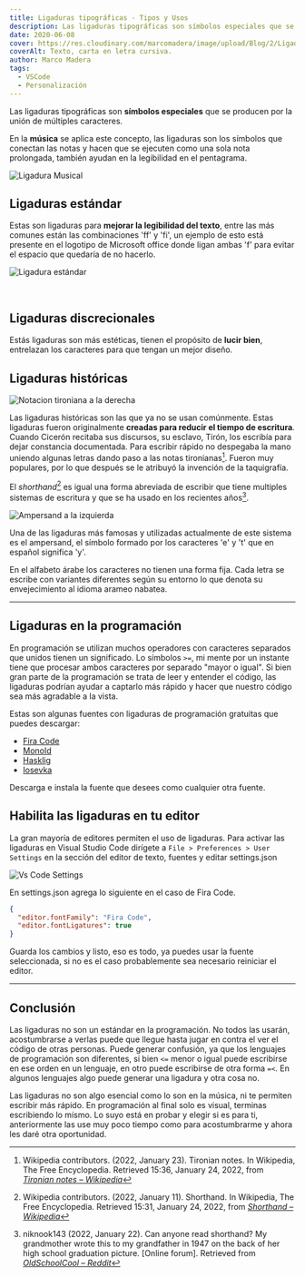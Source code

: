 ```yaml
---
title: Ligaduras tipográficas - Tipos y Usos
description: Las ligaduras tipográficas son símbolos especiales que se producen por la unión de múltiples caracteres.
date: 2020-06-08
cover: https://res.cloudinary.com/marcomadera/image/upload/Blog/2/LigadurasTipograficasLogo_b90rgi.png
coverAlt: Texto, carta en letra cursiva.
author: Marco Madera
tags:
  - VSCode
  - Personalización
---
```


Las ligaduras tipográficas son **símbolos especiales** que se producen por la unión de múltiples caracteres.

En la **música** se aplica este concepto, las ligaduras son los símbolos que conectan las notas y hacen que se ejecuten como una sola nota prolongada, también ayudan en la legibilidad en el pentagrama.

<image light="https://res.cloudinary.com/marcomadera/image/upload/f_auto,c_scale,w_167,h_100,dpr_auto/Blog/2/2ed8a62bb1bd2f4eaeaaaa1be3be8e1e_bbofoo.jpg" dark="https://res.cloudinary.com/marcomadera/image/upload/f_auto,c_scale,w_167,h_100,dpr_auto/Blog/2/2ed8a62bb1bd2f4eaeaaaa1be3be8e1e_bbofoo_1_2_sdvva0.jpg" alt="Ligadura Musical" title="Ligadura Musical">

## Ligaduras estándar

Estas son ligaduras para **mejorar la legibilidad del texto**, entre las más comunes están las combinaciones 'ff' y 'fi', un ejemplo de esto está presente en el logotipo de Microsoft office donde ligan ambas 'f' para evitar el espacio que quedaría de no hacerlo.

<image light="https://res.cloudinary.com/marcomadera/image/upload/f_auto,c_scale,w_260,h_163,dpr_auto/Blog/2/saxnasff_ly1hld.png" dark="https://res.cloudinary.com/marcomadera/image/upload/f_auto,c_scale,w_260,h_163,dpr_auto/Blog/2/saxnasff-dark_rjcetg.png" alt="Ligadura estándar" title="Ligadura estándar">

&nbsp;

## Ligaduras discrecionales

Estás ligaduras son más estéticas, tienen el propósito de **lucir bien**, entrelazan los caracteres para que tengan un mejor diseño.

<videogif title="Ligaduras Discrecionales" light="https://res.cloudinary.com/marcomadera/video/upload/Blog/2/discrecional_rph5i3.mp4" dark="https://res.cloudinary.com/marcomadera/video/upload/Blog/2/discrecional-dark_bpsbiq.mp4"></videogif>

<captione text="fuente: Gabriola"></captione>

## Ligaduras históricas

![Notacion tironiana a la derecha](https://res.cloudinary.com/marcomadera/image/upload/f_auto,c_scale,w_200,h_286,dpr_auto/Blog/2/2af6de62vb43bnnc4_ou6z52-removebg_fta5pq.png "Notas tironianas")

Las ligaduras históricas son las que ya no se usan comúnmente. Estas ligaduras fueron originalmente **creadas para reducir el tiempo de escritura**. Cuando Cicerón recitaba sus discursos, su esclavo, Tirón, los escribía para dejar constancia documentada. Para escribir rápido no despegaba la mano uniendo algunas letras dando paso a las notas tironianas[^1]. Fueron muy populares, por lo que después se le atribuyó la invención de la taquigrafía.

El _shorthand_[^2] es igual una forma abreviada de escribir que tiene multiples sistemas de escritura y que se ha usado en los recientes años[^3].

[^1]: Wikipedia contributors. (2022, January 23). Tironian notes. In Wikipedia, The Free Encyclopedia. Retrieved 15:36, January 24, 2022, from <cite>[Tironian notes – Wikipedia](https://en.wikipedia.org/w/index.php?title=Tironian_notes&oldid=1067528673)</cite>
[^2]: Wikipedia contributors. (2022, January 11). Shorthand. In Wikipedia, The Free Encyclopedia. Retrieved 15:31, January 24, 2022, from <cite>[Shorthand – Wikipedia](https://en.wikipedia.org/w/index.php?title=Shorthand&oldid=1065099823)</cite>
[^3]: niknook143 (2022, January 22). Can anyone read shorthand? My grandmother wrote this to my grandfather in 1947 on the back of her high school graduation picture. [Online forum]. Retrieved from <cite>[OldSchoolCool – Reddit](https://www.reddit.com/r/OldSchoolCool/comments/saiz3v/can_anyone_read_shorthand_my_grandmother_wrote/)</cite>

<image light="https://res.cloudinary.com/marcomadera/image/upload/f_auto,c_scale,w_125,h_50,dpr_auto/Blog/2/2b32bcc21v1b32vb_k6ikwo.png" dark="https://res.cloudinary.com/marcomadera/image/upload/f_auto,c_scale,w_125,h_50,dpr_auto/Blog/2/kxnaskdxaddaasddqwdnqwd_cios5t.png" title="Ampersand" alt="Ampersand a la izquierda">

Una de las ligaduras más famosas y utilizadas actualmente de este sistema es el ampersand, el símbolo formado por los caracteres 'e' y 't' que en español significa 'y'.

En el alfabeto árabe los caracteres no tienen una forma fija. Cada letra se escribe con variantes diferentes según su entorno lo que denota su envejecimiento al idioma arameo nabatea.

<videogif title="Ligaduras Arabes" light="https://res.cloudinary.com/marcomadera/video/upload/Blog/2/LigaduraArabe_zy8vgw.mp4" dark="https://res.cloudinary.com/marcomadera/video/upload/Blog/2/LigaduraArabe-dark_eo2n45.mp4"></videogif>

---

## Ligaduras en la programación

En programación se utilizan muchos operadores con caracteres separados que unidos tienen un significado. Lo símbolos `>=`, mi mente por un instante tiene que procesar ambos caracteres por separado "mayor o igual". Si bien gran parte de la programación se trata de leer y entender el código, las ligaduras podrían ayudar a captarlo más rápido y hacer que nuestro código sea más agradable a la vista.

<note type="tip">

Estas son algunas fuentes con ligaduras de programación gratuitas que puedes descargar:

- [Fira Code](https://github.com/tonsky/FiraCode "Repositorio de Fira Code")
- [MonoId](https://github.com/larsenwork/monoid "Repositorio de MonoID")
- [Hasklig](https://github.com/i-tu/Hasklig "Repositorio de Hasklig")
- [Iosevka](https://github.com/be5invis/Iosevka "Repositorio de Iosevka")
  &nbsp;

Descarga e instala la fuente que desees como cualquier otra fuente.

</note>

## Habilita las ligaduras en tu editor

La gran mayoría de editores permiten el uso de ligaduras. Para activar las ligaduras en Visual Studio Code dirígete a `File > Preferences > User Settings` en la sección del editor de texto, fuentes y editar settings.json

![Vs Code Settings](https://res.cloudinary.com/marcomadera/image/upload/f_auto,c_scale,w_705,h_308,dpr_auto/Blog/2/VSCode-Settings_pkw4yl.png "Vs Code Settings")

En settings.json agrega lo siguiente en el caso de Fira Code.

```json
{
  "editor.fontFamily": "Fira Code",
  "editor.fontLigatures": true
}
```

Guarda los cambios y listo, eso es todo, ya puedes usar la fuente seleccionada, si no es el caso probablemente sea necesario reiniciar el editor.

<videogif title="Ligaduras VSCode" src="https://res.cloudinary.com/marcomadera/video/upload/Blog/2/129384-438538-4342382_enackk.mp4"></videogif>

---

## Conclusión

Las ligaduras no son un estándar en la programación. No todos las usarán, acostumbrarse a verlas puede que llegue hasta jugar en contra el ver el código de otras personas. Puede generar confusión, ya que los lenguajes de programación son diferentes, si bien `<=` menor o igual puede escribirse en ese orden en un lenguaje, en otro puede escribirse de otra forma `=<`. En algunos lenguajes algo puede generar una ligadura y otra cosa no.

Las ligaduras no son algo esencial como lo son en la música, ni te permiten escribir más rápido. En programación al final solo es visual, terminas escribiendo lo mismo. Lo suyo está en probar y elegir si es para ti, anteriormente las use muy poco tiempo como para acostumbrarme y ahora les daré otra oportunidad.
